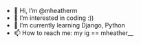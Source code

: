 - 👋 Hi, I’m @mheatherm
- 💞️ I’m interested in coding :))
- 🌱 I’m currently learning Django, Python
- 📫 How to reach me: my ig == mheather__

<!---
mheatherm/mheatherm is a ✨ special ✨ repository because its `README.md` (this file) appears on your GitHub profile.
You can click the Preview link to take a look at your changes.
--->
